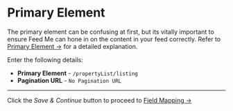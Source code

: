# Primary Element

The primary element can be confusing at first, but its vitally important to ensure Feed Me can hone in on the content in your feed correctly. Refer to [Primary Element →](docs:feature-tour/primary-element) for a detailed explanation.

Enter the following details:

- **Primary Element** - `/propertyList/listing`
- **Pagination URL** - `No Pagination URL`

* * *

Click the _Save & Continue_ button to proceed to [Field Mapping →](docs:guides/importing-entries/field-mapping)
